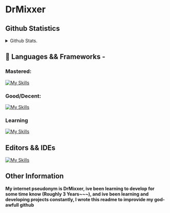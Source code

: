 # DrMixxer


## Github Statistics 
<details>
  <summary>Github Stats.</summary>
  
![Anurag's GitHub stats](https://github-readme-stats.vercel.app/api?username=DrMixxer&show_icons=true&theme=dracula&show=reviews,discussions_answered,prs_merged,prs_merged_percentage&hide=prs)
</details>

## 💸 Languages && Frameworks - 

### Mastered:
[![My Skills](https://skillicons.dev/icons?i=bash,cassandra,html,css,git,gradle,js,maven,mongodb,nodejs,py,react,tailwind,ts)](https://skillicons.dev)

### Good/Decent: 
[![My Skills](https://skillicons.dev/icons?i=angular,aws,discord,django,docker,electron,nextjs)](https://skillicons.dev)

### Learning
[![My Skills](https://skillicons.dev/icons?i=dart,flutter,flask,vite,java,kotlin,rust)](https://skillicons.dev)

## Editors && IDEs
[![My Skills](https://skillicons.dev/icons?i=atom,vscode,idea,eclipse)](https://skillicons.dev)


## Other Information
**My internet pseudonym is DrMixxer, ive been learning to develop for some time know (Roughly 3 Years~~~), and ive been learning and developing projects constantly, I wrote this readme to improvide my god-awfull github**




